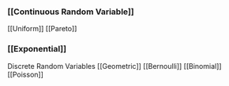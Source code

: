 ### [[Continuous Random Variable]]
[[Uniform]]
[[Pareto]]
### [[Exponential]]
Discrete Random Variables
[[Geometric]]
[[Bernoulli]]
[[Binomial]]
[[Poisson]]
